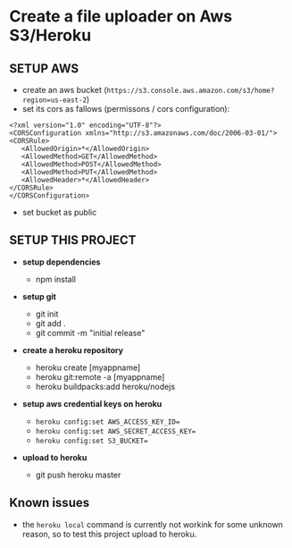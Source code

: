 # Create a file uploader on Aws S3/Heroku

## SETUP AWS
   * create an aws bucket (`https://s3.console.aws.amazon.com/s3/home?region=us-east-2`)
   * set its cors as fallows (permissons / cors configuration):
   ```
   <?xml version="1.0" encoding="UTF-8"?>
   <CORSConfiguration xmlns="http://s3.amazonaws.com/doc/2006-03-01/">
   <CORSRule>
      <AllowedOrigin>*</AllowedOrigin>
      <AllowedMethod>GET</AllowedMethod>
      <AllowedMethod>POST</AllowedMethod>
      <AllowedMethod>PUT</AllowedMethod>
      <AllowedHeader>*</AllowedHeader>
   </CORSRule>
   </CORSConfiguration>
   ```
   * set bucket as public

## SETUP THIS PROJECT

   * **setup dependencies**
      * npm install

   * **setup git**
      * git init
      * git add .
      * git commit -m "initial release"

   * **create a heroku repository**
      * heroku create [myappname]
      * heroku git:remote -a [myappname]
      * heroku buildpacks:add heroku/nodejs

   * **setup aws credential keys on heroku**
      * `heroku config:set AWS_ACCESS_KEY_ID=`
      * `heroku config:set AWS_SECRET_ACCESS_KEY=`
      * `heroku config:set S3_BUCKET=`

   * **upload to heroku** 
      * git push heroku master

## Known issues

   * the `heroku local` command is currently not workink for some unknown reason, so to test this project upload to heroku.
